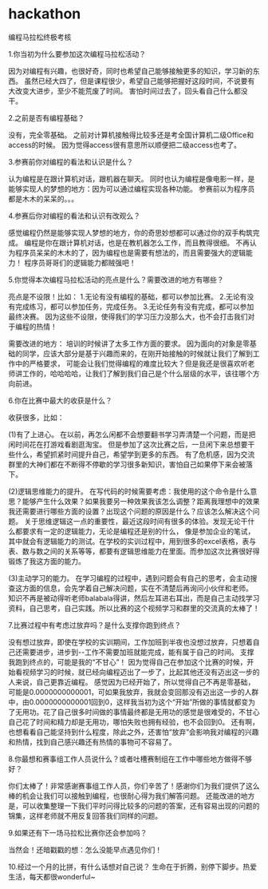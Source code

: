 # hackathon
编程马拉松终极考核

1.你当初为什么要参加这次编程马拉松活动？

因为对编程有兴趣，也很好奇，同时也希望自己能够接触更多的知识，学习新的东西。
虽然已经大四了，但是课程很少，希望自己能够把握好这段时间，不说要有大改变大进步，至少不能荒废了时间。
害怕时间过去了，回头看自己什么都没干。

2.之前是否有编程基础？

没有，完全零基础。
之前对计算机接触得比较多还是考全国计算机二级Office和access的时候。
因为觉得access很有意思所以顺便把二级access也考了。

3.参赛前你对编程的看法和认识是什么？

认为编程是在跟计算机对话，跟机器在聊天。
同时也认为编程是像电影一样，是能够实现人的梦想的地方：因为可以通过编程实现各种功能。
参赛前以为程序员都是木木的呆呆的。。。

4.参赛后你对编程的看法和认识有改观么？

感觉编程仍然是能够实现人梦想的地方，你的奇思妙想都可以通过你的双手构筑完成。
编程是你在跟计算机对话，也是在教机器怎么工作，而且教得很细。
不再认为程序员呆呆的木木的了，因为编程也是需要有想法的，而且需要强大的逻辑能力！
程序员哥哥们的逻辑能力都贼强吧！

5.你觉得本次编程马拉松活动的亮点是什么？需要改进的地方有哪些？

亮点是不设限！比如：
1.无论有没有编程的基础，都可以参加比赛。
2.无论有没有完成练习，都可以参加任务，完成任务。
3.无论任务有没有完成，都可以参加最终决赛。
因为这些不设限，使得我们的学习压力没那么大，也不会打击我们对于编程的热情！

需要改进的地方：
培训的时候讲了太多工作方面的要求。
因为面向的对象是零基础的同学，应该大部分是基于兴趣而来的，在刚开始接触的时候就让我们了解到工作中的严格要求，
可能会让我们觉得编程的难度比较大？但是我还是很喜欢听老师讲工作的，哈哈哈哈，让我们了解到我们自己是个什么层级的水平，该往哪个方向前进。

6.你在比赛中最大的收获是什么？

收获很多，比如：

(1)有了上进心。
在以前，再怎么闲都不会想要翻书学习弄清楚一个问题，而是把闲时间花在打游戏看剧逛淘宝。
但是参加了这次比赛之后，一旦闲下来总想要干些什么，希望抓紧时间提升自己，希望学到更多的东西。
有了危机感，因为交流群里的大神们都在不断得不停歇的学习很多新知识，害怕自己如果停下来会被落下。

(2)逻辑思维能力的提升。
在写代码的时候需要考虑：我使用的这个命令是什么意思？能够产生什么效果？如果我要另一种效果我该怎么调整？距离我理想中的效果我还需要进行哪些方面的设置？出现这个问题的原因是什么？应该怎么解决这个问题。
关于思维逻辑这一点的重要性，最近这段时间有很多的体验。发现无论干什么都要求有一定的逻辑能力，无论是编程还是别的什么，
像是参加企业的笔试，其中就会有逻辑能力的测试。在学校的实训过程中，用到很多的excel表格，表与表、数与数之间的关系等等，都要有逻辑思维能力在里面。而参加这次比赛很好得锻炼了我这方面的能力。

(3)主动学习的能力。
在学习编程的过程中，遇到问题会有自己的思考，会主动搜查这方面的信息，会先学着自己解决问题，实在不清楚后再询问小伙伴和老师。
知识不再是被动得听老师balabala得讲，然后左耳进右耳出，而是自己主动找学习资料，自己思考，自己实践。所以比赛的这个视频学习和群里的交流真的太棒了！

7.比赛过程中有考虑过放弃吗？是什么支撑你跑到终点？

没有想过放弃，即使在学校的实训期间，工作加班到半夜也没想过放弃，只想着自己还需要进步，进步到--工作不需要加班就能完成，能有属于自己的时间。
支撑我跑到终点的，可能是我的“不甘心”！
因为觉得自己在参加这个比赛的时候，开始看视频学习的时候，就已经向编程迈出了一步了，比起其他还没有迈出这一步的人来说，自己更靠近编程。
感觉因为已经开始了，所以觉得自己不再是零基础，可能是0.0000000000001，可如果我放弃，我就会变回那没有迈出这一步的人群中，由0.0000000000001回到0，这样我当初为这个“开始”所做的事情就都变为了无用功。花了自己很多时间做的事情最终都是无用功的感觉是很难受的，不甘心自己花了时间和精力却是无用功，哪怕失败也拥有经验，也不会回到0。
还有啊，也想看看自己能坚持到什么程度，除此之外，还害怕“放弃”会影响我对编程的兴趣和热情，找到自己感兴趣还有热情的事物可不容易了。

8.你最想和赛事组工作人员说什么？或者吐槽赛制组在工作中哪些地方做得不够好？

你们太棒了！非常感谢赛事组工作人员，你们辛苦了！感谢你们为我们提供了这么棒的机会让我们可以接触到编程，也很耐心得为我们解答问题。
还能改进的地方是，可以收集整理一下我们平时问得比较多的问题的答案，还有容易出现的问题的锦集，这样老师就不用反复回答我们同样的问题。

9.如果还有下一场马拉松比赛你还会参加吗？

当然会！还暗戳戳的想：怎么没能早点遇见你们！

10.经过一个月的比拼，有什么话想对自己说？
生命在于折腾，别停下脚步。热爱生活，每天都很wonderful~